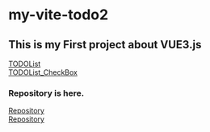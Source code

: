 # my-vite-todo2
 
## This is my First project about VUE3.js  
[TODOList](https://chikarimo-tanaka-takaakis-projects.vercel.app/)  
[TODOList_CheckBox](https://my-vite-todo2-check.vercel.app/)  
### Repository is here.  
[Repository](https://github.com/chikarimo/chikarimo.git)  
[Repository](https://github.com/chikarimo/my-vite-todo2-check.git)  
